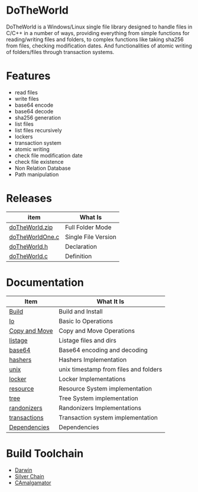 # DoTheWorld
DoTheWorld is a Windows/Linux single file library designed to handle files in C/C++ in a number of ways, providing everything from simple functions for reading/writing files and folders, to complex functions like taking sha256 from files, checking modification dates. And functionalities of atomic writing of folders/files through transaction systems.

# Features
 - read files
 - write files
 - base64 encode
 - base64 decode
 - sha256 generation
 - list files 
 - list files recursively 
 - lockers 
 - transaction system
 - atomic writing
 - check file modification date
 - check file existence
 - Non Relation Database
 - Path manipulation


# Releases

| item          | What Is |
|-------        |-----------|
| [doTheWorld.zip](https://github.com/OUIsolutions/DoTheWorld/releases/download/9.0.002/doTheWorld.zip)| Full Folder Mode  |
| [doTheWorldOne.c](https://github.com/OUIsolutions/DoTheWorld/releases/download/9.0.002/doTheWorldOne.c)| Single File Version|
| [doTheWorld.h](https://github.com/OUIsolutions/DoTheWorld/releases/download/9.0.002/doTheWorld.h)|Declaration |
| [doTheWorld.c](https://github.com/OUIsolutions/DoTheWorld/releases/download/9.0.002/doTheWorld.c)|Definition |



# Documentation

| Item          | What It Is |
|-------        |-----------|
| [Build](/docs/build_and_install.md)|Build and Install |
| [Io](/docs/io.md)|Basic Io Operations |
| [Copy and Move](/docs/copy_and_move.md)|Copy and Move Operations |
| [listage](/docs/listage.md)|Listage files and dirs |
| [base64](/docs/base64.md)|Base64 encoding and decoding |
| [hashers](/docs/hashers.md)|Hashers Implementation |
| [unix](/docs/unix.md)|unix timestamp from files and folders|
| [locker](/docs/locker.md)|Locker Implementations |
| [resource](/docs/resource.md)|Resource System implementation |
| [tree](/docs/tree.md)|Tree System implementation |
| [randonizers](/docs/tree.md)|Randonizers Implementations |
| [transactions](/docs/transactions.md)|Transaction system implementation |
| [Dependencies](/docs/dependencies.md)|Dependencies |


# Build Toolchain

* [Darwin](https://github.com/OUIsolutions/Darwin)
* [Silver Chain](https://github.com/OUIsolutions/SilverChain)
* [CAmalgamator](https://github.com/OUIsolutions/CAmalgamator)
